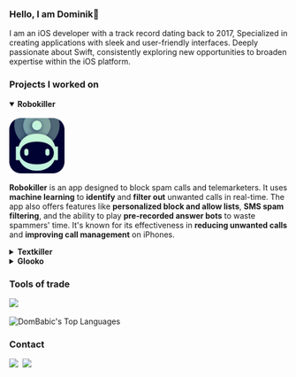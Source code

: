 ### Hello, I am Dominik👋

I am an iOS developer with a track record dating back to 2017, Specialized in creating applications with sleek and user-friendly interfaces. 
Deeply passionate about Swift, consistently exploring new opportunities to broaden expertise within the iOS platform.

### Projects I worked on

<details open><summary><b>Robokiller</b></summary>
  <div>
    </br>
    <a href="https://apps.apple.com/us/app/robokiller-spam-call-blocker/id1022831885"><img src="./resources/robokiller.webp" style="width:100px"/></a>
    <p>
      <b>Robokiller</b> is an app designed to block spam calls and telemarketers. It uses <b>machine learning</b> to <b>identify</b> and <b>filter out</b> unwanted calls in real-time. 
      The app also offers features like <b>personalized block and allow lists</b>, <b>SMS spam filtering</b>, and the ability to play <b>pre-recorded answer bots</b> to waste spammers' time. 
      It's known for its effectiveness in <b>reducing unwanted calls</b> and <b>improving call management</b> on iPhones.
    </p>
  </div>
</details>

<details><summary><b>Textkiller</b></summary>
  <div>
    </br>
    <a href="https://apps.apple.com/us/app/textkiller-spam-text-blocker/id1514005355"><img src="./resources/textkiller.webp" style="width:100px"/></a>
    <p>
      <b>Textkiller</b> is an app designed to block spam texts. It uses <b>machine learning</b> to <b>analyse</b> and <b>categorise</b> text messages in real-time. 
      The app also offers features like <b>personalized block and allow lists</b>, allowing users to add <b>phone numbers</b>, <b>keywords</b>, and <b>sender names</b> to the filter list. 
      It has a <b>99% accuracy</b> in <b>identifying</b> and <b>filtering</b> spam texts.
    </p>
  </div>
</details>

<details><summary><b>Glooko</b></summary>
  <div>
    </br>
    <a href="https://apps.apple.com/us/app/glooko-track-diabetes-data/id471942748"><img src="./resources/glooko.webp" style="width:100px"/></a>
    <p>
      <b>Glooko</b> is an iOS app designed to help people <b>manage their diabetes</b> more effectively. It allows users to <b>track their blood glucose levels</b>, <b>medication intake</b>, <b>food consumption</b>, and <b>physical activity</b>. 
      The app also offers features like <b>insulin dose tracking</b>, <b>data analysis</b>, and the ability to <b>share information with healthcare providers</b>. 
      App aims to empower individuals with diabetes to <b>better understand their condition</b> and <b>make informed decisions</b> about their health.
    </p>
  </div>
</details>

### Tools of trade

<img src="https://skillicons.dev/icons?i=apple,firebase,git,github,postman,reactivex,swift" />

![DomBabic's Top Languages](https://github-readme-stats.vercel.app/api/top-langs/?username=DomBabic&theme=default&show_icons=true&hide_border=false&layout=compact)

### Contact

<a href="mailto:domynick93@gmail.com?subject=Hello Dominik!" target="_blank"><img src="https://skillicons.dev/icons?i=gmail"/></a>&nbsp;
<a href="https://www.linkedin.com/in/dominikbabi%C4%87/" target="_blank"><img src="https://skillicons.dev/icons?i=linkedin"/></a>&nbsp;
